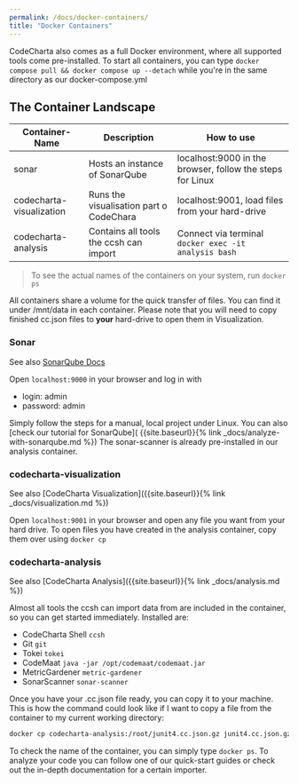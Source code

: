 ```yaml
---
permalink: /docs/docker-containers/
title: "Docker Containers"
---
```


CodeCharta also comes as a full Docker environment, where all supported tools come pre-installed. To start all
containers, you can type `docker compose pull && docker compose up --detach` while you're in the same directory as our
docker-compose.yml

## The Container Landscape

| Container-Name           | Description                             | How to use                                                |
| ------------------------ | --------------------------------------- | --------------------------------------------------------- |
| sonar                    | Hosts an instance of SonarQube          | localhost:9000 in the browser, follow the steps for Linux |
| codecharta-visualization | Runs the visualisation part o CodeChara | localhost:9001, load files from your hard-drive           |
| codecharta-analysis      | Contains all tools the ccsh can import  | Connect via terminal `docker exec -it analysis bash`      |

> To see the actual names of the containers on your system, run `docker ps`

All containers share a volume for the quick transfer of files. You can find it under /mnt/data in each container.
Please note that you will need to copy finished cc.json files to **your** hard-drive to open them in Visualization.

### Sonar

See also [SonarQube Docs](https://docs.sonarqube.org/latest/setup/get-started-2-minutes/)

Open `localhost:9000` in your browser and log in with

-   login: admin
-   password: admin

Simply follow the steps for a manual, local project under Linux. You can also [check our tutorial for SonarQube](
{{site.baseurl}}{% link _docs/analyze-with-sonarqube.md %})
The sonar-scanner is already pre-installed in our analysis container.

### codecharta-visualization

See also [CodeCharta Visualization]({{site.baseurl}}{% link _docs/visualization.md %})

Open `localhost:9001` in your browser and open any file you want from your hard drive.
To open files you have created in the analysis container, copy them over using `docker cp`

### codecharta-analysis

See also [CodeCharta Analysis]({{site.baseurl}}{% link _docs/analysis.md %})

Almost all tools the ccsh can import data from are included in the container, so you can get started immediately.
Installed are:

-   CodeCharta Shell `ccsh`
-   Git `git`
-   Tokei `tokei`
-   CodeMaat `java -jar /opt/codemaat/codemaat.jar`
-   MetricGardener `metric-gardener`
-   SonarScanner `sonar-scanner`

Once you have your .cc.json file ready, you can copy it to your machine.
This is how the command could look like if I want to copy a file from the container to my current working directory:

```bash
docker cp codecharta-analysis:/root/junit4.cc.json.gz junit4.cc.json.gz
```

To check the name of the container, you can simply type `docker ps`.
To analyze your code you can follow one of our quick-start guides or check out the in-depth documentation for a certain
importer.
